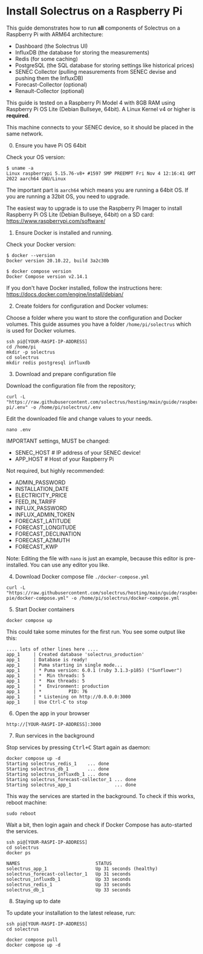 # Install Solectrus on a Raspberry Pi

This guide demonstrates how to run **all** components of Solectrus on a Raspberry Pi with ARM64 architecture:

- Dashboard (the Solectrus UI)
- InfluxDB (the database for storing the measurements)
- Redis (for some caching)
- PostgreSQL (the SQL database for storing settings like historical prices)
- SENEC Collector (pulling measurements from SENEC devise and pushing them the InfluxDB)
- Forecast-Collector (optional)
- Renault-Collector (optional)

This guide is tested on a Raspberry Pi Model 4 with 8GB RAM using Raspberry Pi OS Lite (Debian Bullseye, 64bit). A Linux Kernel v4 or higher is **required**.

This machine connects to your SENEC device, so it should be placed in the same network.

0. Ensure you have Pi OS 64bit

Check your OS version:

```console
$ uname -a
Linux raspberrypi 5.15.76-v8+ #1597 SMP PREEMPT Fri Nov 4 12:16:41 GMT 2022 aarch64 GNU/Linux
```

The important part is `aarch64` which means you are running a 64bit OS. If you are running a 32bit OS, you need to upgrade.

The easiest way to upgrade is to use the Raspberry Pi Imager to install Raspberry Pi OS Lite (Debian Bullseye, 64bit) on a SD card:
https://www.raspberrypi.com/software/

1. Ensure Docker is installed and running.

Check your Docker version:

```console
$ docker --version
Docker version 20.10.22, build 3a2c30b

$ docker compose version
Docker Compose version v2.14.1
```

If you don't have Docker installed, follow the instructions here:
https://docs.docker.com/engine/install/debian/

2. Create folders for configuration and Docker volumes:

Choose a folder where you want to store the configuration and Docker volumes. This guide assumes you have a folder `/home/pi/solectrus` which is used for Docker volumes.

```console
ssh pi@[YOUR-RASPI-IP-ADDRESS]
cd /home/pi
mkdir -p solectrus
cd solectrus
mkdir redis postgresql influxdb
```

3. Download and prepare configuration file

Download the configuration file from the repository;

```console
curl -L "https://raw.githubusercontent.com/solectrus/hosting/main/guide/raspberry-pi/.env" -o /home/pi/solectrus/.env
```

Edit the downloaded file and change values to your needs.

```console
nano .env
```

IMPORTANT settings, MUST be changed:

- SENEC_HOST # IP address of your SENEC device!
- APP_HOST # Host of your Raspberry Pi

Not required, but highly recommended:

- ADMIN_PASSWORD
- INSTALLATION_DATE
- ELECTRICITY_PRICE
- FEED_IN_TARIFF
- INFLUX_PASSWORD
- INFLUX_ADMIN_TOKEN
- FORECAST_LATITUDE
- FORECAST_LONGITUDE
- FORECAST_DECLINATION
- FORECAST_AZIMUTH
- FORECAST_KWP

Note: Editing the file with `nano` is just an example, because this editor is pre-installed. You can use any editor you like.

4. Download Docker compose file `./docker-compose.yml`

```console
curl -L "https://raw.githubusercontent.com/solectrus/hosting/main/guide/raspberry-pie/docker-compose.yml" -o /home/pi/solectrus/docker-compose.yml
```

5. Start Docker containers

```console
docker compose up
```

This could take some minutes for the first run. You see some output like this:

```
.... lots of other lines here ....
app_1     | Created database 'solectrus_production'
app_1     | Database is ready!
app_1     | Puma starting in single mode...
app_1     | * Puma version: 6.0.1 (ruby 3.1.3-p185) ("Sunflower")
app_1     | *  Min threads: 5
app_1     | *  Max threads: 5
app_1     | *  Environment: production
app_1     | *          PID: 76
app_1     | * Listening on http://0.0.0.0:3000
app_1     | Use Ctrl-C to stop
```

6. Open the app in your browser

`http://[YOUR-RASPI-IP-ADDRESS]:3000`

7. Run services in the background

Stop services by pressing <kbd>Ctrl+C</kbd>
Start again as daemon:

```console
docker compose up -d
Starting solectrus_redis_1    ... done
Starting solectrus_db_1       ... done
Starting solectrus_influxdb_1 ... done
Starting solectrus_forecast-collector_1 ... done
Starting solectrus_app_1                ... done
```

This way the services are started in the background. To check if this works, reboot machine:

```console
sudo reboot
```

Wait a bit, then login again and check if Docker Compose has auto-started the services.

```console
ssh pi@[YOUR-RASPI-IP-ADDRESS]
cd solectrus
docker ps

NAMES                            STATUS
solectrus_app_1                  Up 31 seconds (healthy)
solectrus_forecast-collector_1   Up 31 seconds
solectrus_influxdb_1             Up 33 seconds
solectrus_redis_1                Up 33 seconds
solectrus_db_1                   Up 33 seconds
```

8. Staying up to date

To update your installation to the latest release, run:

```console
ssh pi@[YOUR-RASPI-IP-ADDRESS]
cd solectrus

docker compose pull
docker compose up -d
```
